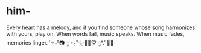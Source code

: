 # him-
Every heart has a melody, and if you find someone whose song harmonizes with yours, play on, When words fail, music speaks. When music fades, memories linger.
˙✧˖°📷 ༘ ⋆｡˚𓇼🫧🍰♡ ༘*.ﾟ🧸🎀
